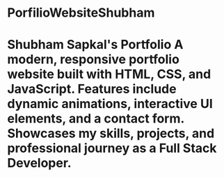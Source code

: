 # PorfilioWebsiteShubham
# Shubham Sapkal's Portfolio  A modern, responsive portfolio website built with HTML, CSS, and JavaScript. Features include dynamic animations, interactive UI elements, and a contact form. Showcases my skills, projects, and professional journey as a Full Stack Developer. 
